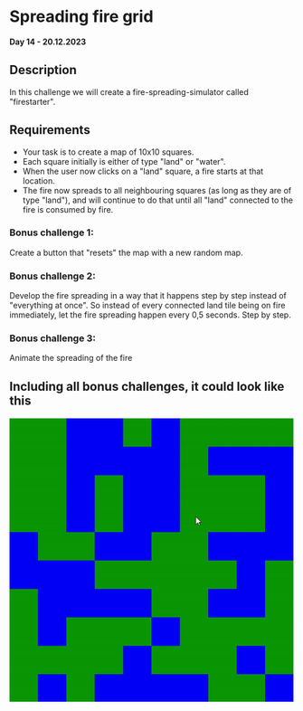 # Spreading fire grid 

**Day 14 - 20.12.2023**

## Description
In this challenge we will create a fire-spreading-simulator called "firestarter".

## Requirements
- Your task is to create a map of 10x10 squares.
- Each square initially is either of type "land" or "water".
- When the user now clicks on a "land" square, a fire starts at that location.
- The fire now spreads to all neighbouring squares (as long as they are of type "land"), and will continue to do that until all "land" connected to the fire is consumed by fire.


### Bonus challenge 1:
Create a button that "resets" the map with a new random map.

### Bonus challenge 2:
Develop the fire spreading in a way that it happens step by step instead of "everything at once". So instead of every connected land tile being on fire immediately, let the fire spreading happen every 0,5 seconds. Step by step.

### Bonus challenge 3:
Animate the spreading of the fire


## Including all bonus challenges, it could look like this
![](assets/firestarter.gif)

